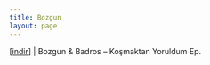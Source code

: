 ```yaml
---
title: Bozgun
layout: page
---
```


<a href="https://cloud.mail.ru/public/b8ea3b42c4d4/Bozgun%20%26%20Badros%20-%20Kosmaktan%20Yoruldum%20EP" target="_blank">[indir]</a>   |   Bozgun & Badros &#8211; Koşmaktan Yoruldum Ep.